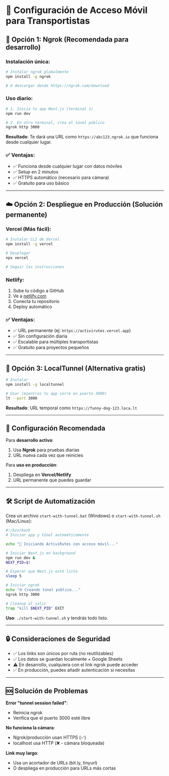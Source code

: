 # 📱 Configuración de Acceso Móvil para Transportistas

## 🚀 Opción 1: Ngrok (Recomendada para desarrollo)

### Instalación única:
```bash
# Instalar ngrok globalmente
npm install -g ngrok

# O descargar desde https://ngrok.com/download
```

### Uso diario:
```bash
# 1. Inicia tu app Next.js (terminal 1)
npm run dev

# 2. En otra terminal, crea el túnel público
ngrok http 3000
```

**Resultado**: Te dará una URL como `https://abc123.ngrok.io` que funciona desde cualquier lugar.

### ✅ Ventajas:
- ✅ Funciona desde cualquier lugar con datos móviles
- ✅ Setup en 2 minutos
- ✅ HTTPS automático (necesario para cámara)
- ✅ Gratuito para uso básico

---

## ☁️ Opción 2: Despliegue en Producción (Solución permanente)

### Vercel (Más fácil):
```bash
# Instalar CLI de Vercel
npm install -g vercel

# Desplegar
npx vercel

# Seguir las instrucciones
```

### Netlify:
1. Sube tu código a GitHub
2. Ve a [netlify.com](https://netlify.com)
3. Conecta tu repositorio
4. Deploy automático

### ✅ Ventajas:
- ✅ URL permanente (ej: `https://activirutes.vercel.app`)
- ✅ Sin configuración diaria
- ✅ Escalable para múltiples transportistas
- ✅ Gratuito para proyectos pequeños

---

## 📱 Opción 3: LocalTunnel (Alternativa gratis)

```bash
# Instalar
npm install -g localtunnel

# Usar (mientras tu app corre en puerto 3000)
lt --port 3000
```

**Resultado**: URL temporal como `https://funny-dog-123.loca.lt`

---

## 🔧 Configuración Recomendada

Para **desarrollo activo**:
1. Usa **Ngrok** para pruebas diarias
2. URL nueva cada vez que reinicies

Para **uso en producción**:
1. Despliega en **Vercel/Netlify**
2. URL permanente que puedes guardar

---

## 🛠️ Script de Automatización

Crea un archivo `start-with-tunnel.bat` (Windows) o `start-with-tunnel.sh` (Mac/Linux):

```bash
#!/bin/bash
# Iniciar app y túnel automáticamente

echo "🚀 Iniciando ActiviRutes con acceso móvil..."

# Iniciar Next.js en background
npm run dev &
NEXT_PID=$!

# Esperar que Next.js esté listo
sleep 5

# Iniciar ngrok
echo "🌐 Creando túnel público..."
ngrok http 3000

# Cleanup al salir
trap "kill $NEXT_PID" EXIT
```

**Uso**: `./start-with-tunnel.sh` y tendrás todo listo.

---

## 🔒 Consideraciones de Seguridad

- ✅ Los links son únicos por ruta (no reutilizables)
- ✅ Los datos se guardan localmente + Google Sheets
- ⚠️ En desarrollo, cualquiera con el link ngrok puede acceder
- ✅ En producción, puedes añadir autenticación si necesitas

---

## 🆘 Solución de Problemas

**Error "tunnel session failed"**:
- Reinicia ngrok
- Verifica que el puerto 3000 esté libre

**No funciona la cámara**:
- Ngrok/producción usan HTTPS (✅)
- localhost usa HTTP (❌ - cámara bloqueada)

**Link muy largo**:
- Usa un acortador de URLs (bit.ly, tinyurl)
- O despliega en producción para URLs más cortas